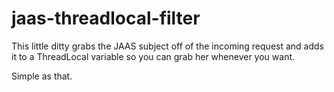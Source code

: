 # jaas-threadlocal-filter
This little ditty grabs the JAAS subject off of the incoming request and adds it to a ThreadLocal variable so you can grab her whenever you want.

Simple as that.
